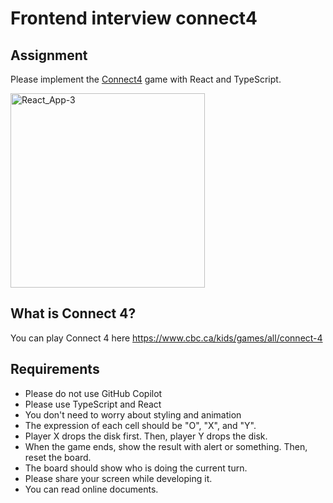 # Frontend interview connect4

## Assignment

Please implement the [Connect4](https://en.wikipedia.org/wiki/Connect_Four) game with React and TypeScript.

<img width="311" alt="React_App-3" src="https://user-images.githubusercontent.com/1451339/135409437-d1afb598-d77a-42a6-aa19-2f1f43abda04.png">


## What is Connect 4?

You can play Connect 4 here https://www.cbc.ca/kids/games/all/connect-4

## Requirements

- Please do not use GitHub Copilot
- Please use TypeScript and React
- You don't need to worry about styling and animation
- The expression of each cell should be "O", "X", and "Y".
- Player X drops the disk first. Then, player Y drops the disk.
- When the game ends, show the result with alert or something. Then, reset the board.
- The board should show who is doing the current turn.
- Please share your screen while developing it.
- You can read online documents.
